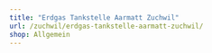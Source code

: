 ```yaml
---
title: "Erdgas Tankstelle Aarmatt Zuchwil"
url: /zuchwil/erdgas-tankstelle-aarmatt-zuchwil/
shop: Allgemein
---
```


